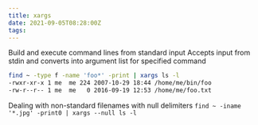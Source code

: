 ```yaml
---
title: xargs
date: 2021-09-05T08:28:00Z
tags:
---
```


Build and execute command lines from standard input Accepts input from
stdin and converts into argument list for specified command

``` bash
find ~ -type f -name 'foo*' -print | xargs ls -l
-rwxr-xr-x 1 me  me 224 2007-10-29 18:44 /home/me/bin/foo
-rw-r--r-- 1 me  me   0 2016-09-19 12:53 /home/me/foo.txt 
```

Dealing with non-standard filenames with null delimiters `find ~ -iname
'*.jpg' -print0 | xargs --null ls -l`


